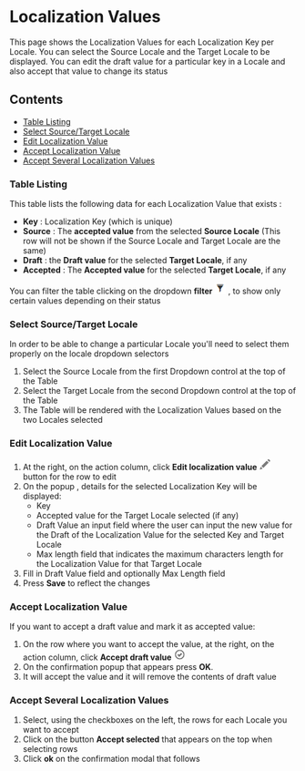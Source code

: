 # Localization Values
This page shows the Localization Values for each Localization Key per Locale.
You can select the Source Locale and the Target Locale to be displayed.
You can edit the draft value for a particular key in a Locale and also accept that value to change its status


## Contents
- [Table Listing](#table-listing)
- [Select Source/Target Locale](#select-source-target-locale)
- [Edit Localization Value](#edit-localization-value)
- [Accept Localization Value](#accept-localization-value)
- [Accept Several Localization Values](#accept-several-localization-values)


### Table Listing
This table lists the following data for each Localization Value that exists :
- **Key** : Localization Key (which is unique)
- **Source** : The **accepted value** from the selected **Source Locale** (This row will not be shown if the Source Locale and Target Locale are the same)
- **Draft** : the **Draft value** for the selected **Target Locale**, if any
- **Accepted** : The **Accepted value** for the selected **Target Locale**, if any

You can filter the table clicking on the dropdown **filter** ![filter](https://github.com/azerion/gamedock-sdk/raw/master/docs/console/_images/filter.png) , to show only certain values depending on their status

### Select Source/Target Locale
In order to be able to change a particular Locale you'll need to select them properly on the locale dropdown selectors
1. Select the Source Locale from the first Dropdown control at the top of the Table
2. Select the Target Locale from the second Dropdown control at the top of the Table
3. The Table will be rendered with the Localization Values based on the two Locales selected

### Edit Localization Value
1. At the right, on the action column, click **Edit localization value** ![pencil](https://github.com/azerion/gamedock-sdk/raw/master/docs/console/_images/pencil.png) button for the row to edit
2. On the popup , details for the selected Localization Key will be displayed:
	- Key 
	- Accepted value for the Target Locale selected (if any)
	- Draft Value an input field where the user can input the new value for the Draft of the Localization Value for the selected Key and Target Locale
	- Max length field that indicates the maximum characters length for the Localization Value for that Target Locale
3. Fill in Draft Value field and optionally Max Length field
4. Press **Save** to reflect the changes

### Accept Localization Value
If you want to accept a draft value and mark it as accepted value:

1. On the row where you want to accept the value, at the right, on the action column, click **Accept draft value** ![ok-circle](https://github.com/azerion/gamedock-sdk/raw/master/docs/console/_images/ok-circle.png)
2. On the confirmation popup that appears press **OK**.
3. It will accept the value and it will remove the contents of draft value

### Accept Several Localization Values
1. Select, using the checkboxes on the left, the rows for each Locale you want to accept
2. Click on the button **Accept selected** that appears on the top when selecting rows
3. Click **ok** on the confirmation modal that follows
